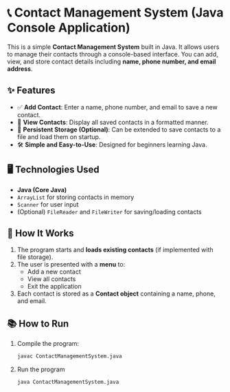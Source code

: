 # 📞 Contact Management System (Java Console Application)

This is a simple **Contact Management System** built in Java. It allows users to manage their contacts through a console-based interface. You can add, view, and store contact details including **name, phone number, and email address**.

## ✨ Features

- ✅ **Add Contact**: Enter a name, phone number, and email to save a new contact.  
- 📄 **View Contacts**: Display all saved contacts in a formatted manner.  
- 💾 **Persistent Storage (Optional)**: Can be extended to save contacts to a file and load them on startup.  
- 🛠️ **Simple and Easy-to-Use**: Designed for beginners learning Java.  

## 🖥️ Technologies Used

- **Java (Core Java)**  
- `ArrayList` for storing contacts in memory  
- `Scanner` for user input  
- (Optional) `FileReader` and `FileWriter` for saving/loading contacts  

## 🚀 How It Works

1. The program starts and **loads existing contacts** (if implemented with file storage).  
2. The user is presented with a **menu** to:  
   - Add a new contact  
   - View all contacts  
   - Exit the application  
3. Each contact is stored as a **Contact object** containing a name, phone, and email.  


## 📚 How to Run

1. Compile the program:  
   ```bash
   javac ContactManagementSystem.java

2. Run the program
   ```bash
   java ContactManagementSystem.java
